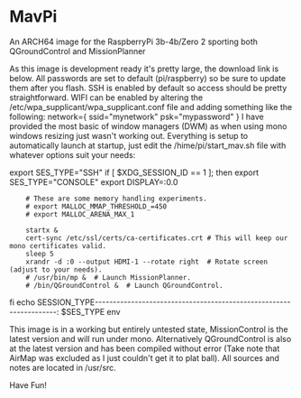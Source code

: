 # MavPi
An ARCH64 image for the RaspberryPi 3b-4b/Zero 2 sporting both QGroundControl and MissionPlanner

As this image is development ready it's pretty large, the download link is below.
All passwords are set to default (pi/raspberry) so be sure to update them after you flash.
SSH is enabled by default so access should be pretty straightforward.
WIFI can be enabled by altering the /etc/wpa_supplicant/wpa_supplicant.conf file and adding something like the following:
network={
        ssid="mynetwork"
        psk="mypassword"
}
I have provided the most basic of window managers (DWM) as when using mono windows resizing just wasn't working out.
Everything is setup to automatically launch at startup, just edit the /hime/pi/start_mav.sh file with whatever options suit your needs:

export SES_TYPE="SSH"
if [ $XDG_SESSION_ID == 1 ]; then
        export SES_TYPE="CONSOLE"
        export DISPLAY=:0.0

        # These are some memory handling experiments.
        # export MALLOC_MMAP_THRESHOLD_=450
        # export MALLOC_ARENA_MAX_1

        startx &
        cert-sync /etc/ssl/certs/ca-certificates.crt # This will keep our mono certificates valid.
        sleep 5
        xrandr -d :0 --output HDMI-1 --rotate right  # Rotate screen (adjust to your needs).
        # /usr/bin/mp &  # Launch MissionPlanner.
        # /bin/QGroundControl &  # Launch QGroundControl.
fi
echo SESSION_TYPE-------------------------------------------------------------------: $SES_TYPE
env

This image is in a working but entirely untested state, MissionControl is the latest version and will run under mono. Alternatively QGroundControl is also at the latest version and has been compiled without error (Take note that AirMap was excluded as I just couldn't get it to plat ball).
All sources and notes are located in /usr/src.

Have Fun!

<download link here>
